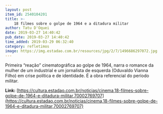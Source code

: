 ```yaml
---
layout: post
item_id: 2540104201
title: >-
    18 filmes sobre o golpe de 1964 e a ditadura militar
author: Tatu D'Oquei
date: 2019-03-27 14:40:42
pub_date: 2019-03-27 14:40:42
time_added: 2019-03-29 06:32:40
category: refletimos
image: https://img.estadao.com.br/resources/jpg/2/7/1496686297072.jpg
---
```


Primeira “reação” cinematográfica ao golpe de 1964, narra o romance da mulher de um industrial e um jornalista de esquerda (Oduvaldo Vianna Filho) em crise política e de identidade. É a obra referencial do período militar.

**Link:** [https://cultura.estadao.com.br/noticias/cinema,18-filmes-sobre-golpe-de-1964-e-ditadura-militar,70002769707](https://cultura.estadao.com.br/noticias/cinema,18-filmes-sobre-golpe-de-1964-e-ditadura-militar,70002769707)

